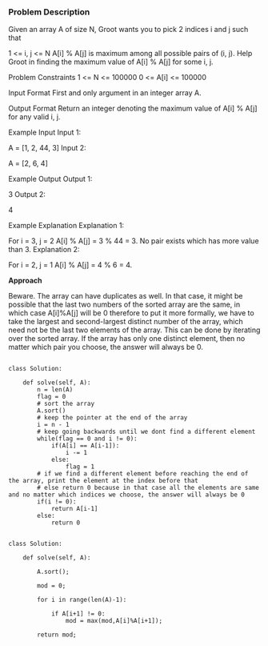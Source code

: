 ### Problem Description

Given an array A of size N, Groot wants you to pick 2 indices i and j such that

1 <= i, j <= N
A[i] % A[j] is maximum among all possible pairs of (i, j).
Help Groot in finding the maximum value of A[i] % A[j] for some i, j.



Problem Constraints
1 <= N <= 100000
0 <= A[i] <= 100000



Input Format
First and only argument in an integer array A.



Output Format
Return an integer denoting the maximum value of A[i] % A[j] for any valid i, j.



Example Input
Input 1:

 A = [1, 2, 44, 3]
Input 2:

 A = [2, 6, 4]


Example Output
Output 1:

 3
Output 2:

 4


Example Explanation
Explanation 1:

 For i = 3, j = 2  A[i] % A[j] = 3 % 44 = 3.
 No pair exists which has more value than 3.
Explanation 2:

 For i = 2, j = 1  A[i] % A[j] = 4 % 6 = 4.

**Approach**

Beware. The array can have duplicates as well.
In that case, it might be possible that the last two numbers of the sorted array are the same, in which case A[i]%A[j] will be 0
therefore to put it more formally, we have to take the largest and second-largest distinct number of the array, which need not be the 
last two elements
of the array.
This can be done by iterating over the sorted array.
If the array has only one distinct element, then no matter which pair you choose, the answer will always be 0.


```

class Solution:

    def solve(self, A):
        n = len(A)
        flag = 0
        # sort the array
        A.sort()
        # keep the pointer at the end of the array
        i = n - 1
        # keep going backwards until we dont find a different element
        while(flag == 0 and i != 0):
            if(A[i] == A[i-1]):
                i -= 1
            else:
                flag = 1
        # if we find a different element before reaching the end of the array, print the element at the index before that
        # else return 0 because in that case all the elements are same and no matter which indices we choose, the answer will always be 0
        if(i != 0):
            return A[i-1]
        else:
            return 0

```

```

class Solution:

    def solve(self, A):

        A.sort();

        mod = 0;

        for i in range(len(A)-1):

            if A[i+1] != 0:
                mod = max(mod,A[i]%A[i+1]);
        
        return mod;


```
